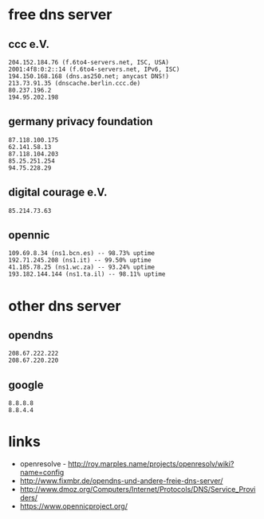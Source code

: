 # free dns server

## ccc e.V.

    204.152.184.76 (f.6to4-servers.net, ISC, USA)
    2001:4f8:0:2::14 (f.6to4-servers.net, IPv6, ISC)
    194.150.168.168 (dns.as250.net; anycast DNS!)
    213.73.91.35 (dnscache.berlin.ccc.de)
    80.237.196.2
    194.95.202.198

## germany privacy foundation

    87.118.100.175
    62.141.58.13
    87.118.104.203
    85.25.251.254
    94.75.228.29

## digital courage e.V. 

    85.214.73.63

## opennic

    109.69.8.34 (ns1.bcn.es) -- 98.73% uptime
    192.71.245.208 (ns1.it) -- 99.50% uptime
    41.185.78.25 (ns1.wc.za) -- 93.24% uptime
    193.182.144.144 (ns1.ta.il) -- 98.11% uptime

# other dns server

## opendns

    208.67.222.222
    208.67.220.220

## google

    8.8.8.8
    8.8.4.4

# links

* openresolve - http://roy.marples.name/projects/openresolv/wiki?name=config
* http://www.fixmbr.de/opendns-und-andere-freie-dns-server/
* http://www.dmoz.org/Computers/Internet/Protocols/DNS/Service_Providers/
* https://www.opennicproject.org/
